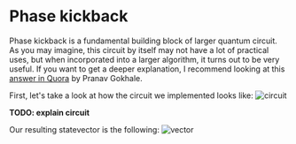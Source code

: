 # Phase kickback
Phase kickback is a fundamental building block of larger quantum circuit. As you may imagine, this circuit by itself may not have a lot of practical uses, but when incorporated into a larger algorithm, it turns out to be very useful. If you want to get a deeper explanation, I recommend looking at this [answer in Quora](https://qr.ae/pNZ46i) by Pranav Gokhale. 

First, let's take a look at how the circuit we implemented looks like:
![circuit](https://user-images.githubusercontent.com/63567458/104107674-69f72300-52be-11eb-8247-3f50a4f10721.jpg)


**TODO: explain circuit**

Our resulting statevector is the following:
![vector](https://user-images.githubusercontent.com/63567458/104107710-b04c8200-52be-11eb-9efa-97816d6c7121.jpg)

